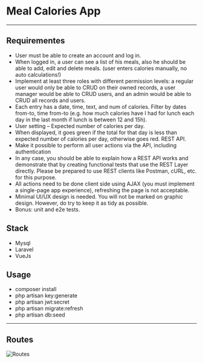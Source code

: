# Meal Calories App

----
## Requirementes


 * User must be able to create an account and log in.
 * When logged in, a user can see a list of his meals, also he should be able to add, edit and delete meals. (user enters calories manually, no auto calculations!)
 * Implement at least three roles with different permission levels: a regular user would only be able to CRUD on their owned records, a user manager would be able to CRUD users, and an admin would be able to CRUD all records and users.
 * Each entry has a date, time, text, and num of calories.
Filter by dates from-to, time from-to (e.g. how much calories have I had for lunch each day in the last month if lunch is between 12 and 15h).
 * User setting – Expected number of calories per day.
 * When displayed, it goes green if the total for that day is less than expected number of calories per day, otherwise goes red.
REST API.
 * Make it possible to perform all user actions via the API, including authentication
 * In any case, you should be able to explain how a REST API works and demonstrate that by creating functional tests that use the REST Layer directly. Please be prepared to use REST clients like Postman, cURL, etc. for this purpose.
 * All actions need to be done client side using AJAX (you must implement a single-page app experience), refreshing the page is not acceptable.
 * Minimal UI/UX design is needed. You will not be marked on graphic design. However, do try to keep it as tidy as possible.
 * Bonus: unit and e2e tests.

## Stack
 * Mysql
 * Laravel
 * VueJs


## Usage
 * composer install
 * php artisan key:generate
 * php artisan jwt:secret
 * php artisan migrate:refresh
 * php artisan db:seed

----
## Routes
![Routes](https://content.screencast.com/users/luismec90/folders/Snagit/media/0d45f397-bccc-4c8d-b016-25244689e371/12.30.2017-12.32.png "Routes")
